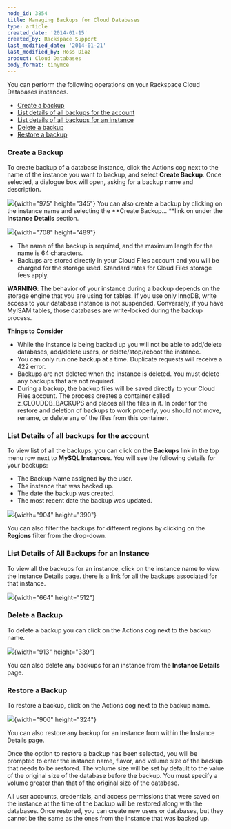 ```yaml
---
node_id: 3854
title: Managing Backups for Cloud Databases
type: article
created_date: '2014-01-15'
created_by: Rackspace Support
last_modified_date: '2014-01-21'
last_modified_by: Ross Diaz
product: Cloud Databases
body_format: tinymce
---
```


You can perform the following operations on your Rackspace Cloud
Databases instances.

-   [Create a backup](#CreateBackup)
-   [List details of all backups for the account](#ListDetails)
-   [List details of all backups for an instance](#ListDetailsInstance)
-   [Delete a backup](#DeletingBackups)
-   [Restore a backup](#RestoringBackups)

### []()

### Create a Backup

To create backup of a database instance, click the Actions cog next to
the name of the instance you want to backup, and select **Create
Backup**.  Once selected, a dialogue box will open, asking for a backup
name and description.

![](https://8026b2e3760e2433679c-fffceaebb8c6ee053c935e8915a3fbe7.ssl.cf2.rackcdn.com/field/image/CreateBackup.png){width="975"
height="345"}
You can also create a backup by clicking on the instance name and
selecting the **Create Backup... **link on under the **Instance
Details** section.

![](https://8026b2e3760e2433679c-fffceaebb8c6ee053c935e8915a3fbe7.ssl.cf2.rackcdn.com/field/image/InstanceDetails.png){width="708"
height="489"}

-   The name of the backup is required, and the maximum length for the
    name is 64 characters.
-   Backups are stored directly in your Cloud Files account and you will
    be charged for the storage used.  Standard rates for Cloud Files
    storage fees apply.


**WARNING**:  The behavior of your instance during a backup depends on
the storage engine that you are using for tables.  If you use only
InnoDB, write access to your database instance is not suspended.
Conversely, if you have MyISAM tables, those databases are write-locked
during the backup process.

**Things to Consider**

-   While the instance is being backed up you will not be able to
    add/delete databases, add/delete users, or delete/stop/reboot
    the instance.
-   You can only run one backup at a time. Duplicate requests will
    receive a 422 error.
-   Backups are not deleted when the instance is deleted. You must
    delete any backups that are not required.
-   During a backup, the backup files will be saved directly to your
    Cloud Files account. The process creates a container called
    z\_CLOUDDB\_BACKUPS and places all the files in it. In order for the
    restore and deletion of backups to work properly, you should not
    move, rename, or delete any of the files from this container.

[]()

### List Details of all backups for the account

To view list of all the backups, you can click on the **Backups** link
in the top menu row next to **MySQL Instances**. You will see the
following details for your backups:


-   The Backup Name assigned by the user.
-   The instance that was backed up.
-   The date the backup was created.
-   The most recent date the backup was updated.


![](https://8026b2e3760e2433679c-fffceaebb8c6ee053c935e8915a3fbe7.ssl.cf2.rackcdn.com/field/image/ListBackup.png){width="904"
height="390"}

You can also filter the backups for different regions by clicking on the
**Regions** filter from the drop-down.
[]()

### List Details of All Backups for an Instance

To view all the backups for an instance, click on the instance name to
view the Instance Details page.  there is a link for all the backups
associated for that instance.

![](https://8026b2e3760e2433679c-fffceaebb8c6ee053c935e8915a3fbe7.ssl.cf2.rackcdn.com/field/image/ListDetailsInstance.png){width="664"
height="512"}

[]()

### Delete a Backup

To delete a backup you can click on the Actions cog next to the backup
name.

![](https://8026b2e3760e2433679c-fffceaebb8c6ee053c935e8915a3fbe7.ssl.cf2.rackcdn.com/field/image/InstanceBackups.png){width="913"
height="339"}

You can also delete any backups for an instance from the **Instance
Details** page.

[]()

### Restore a Backup

To restore a backup, click on the Actions cog next to the backup name.

![](https://8026b2e3760e2433679c-fffceaebb8c6ee053c935e8915a3fbe7.ssl.cf2.rackcdn.com/field/image/RestoreBackup.png){width="900"
height="324"}

You can also restore any backup for an instance from within the Instance
Details page.

Once the option to restore a backup has been selected, you will be
prompted to enter the instance name, flavor, and volume size of the
backup that needs to be restored.  The volume size will be set by
default to the value of the original size of the database before the
backup.  You must specify a volume greater than that of the original
size of the database.

All user accounts, credentials, and access permissions that were saved
on the instance at the time of the backup will be restored along with
the databases. Once restored, you can create new users or databases, but
they cannot be the same as the ones from the instance that was backed
up.



